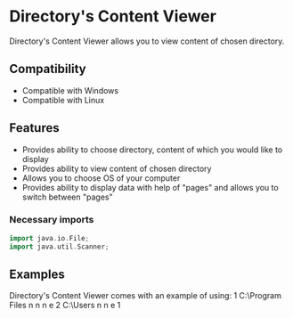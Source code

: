 # Directory's Content Viewer 

Directory's Content Viewer allows you to view content of chosen directory.

## Compatibility

* Compatible with Windows
* Compatible with Linux

## Features

* Provides ability to choose directory, content of which you would like to display
* Provides ability to view content of chosen directory
* Allows you to choose OS of your computer
* Provides ability to display data with help of "pages" and allows you to switch between "pages"

### Necessary imports

```scala
import java.io.File;
import java.util.Scanner;
```

## Examples

Directory's Content Viewer comes with an example of using:
1
C:\Program Files
n
n
n
e
2
C:\Users
n
n
e
1


